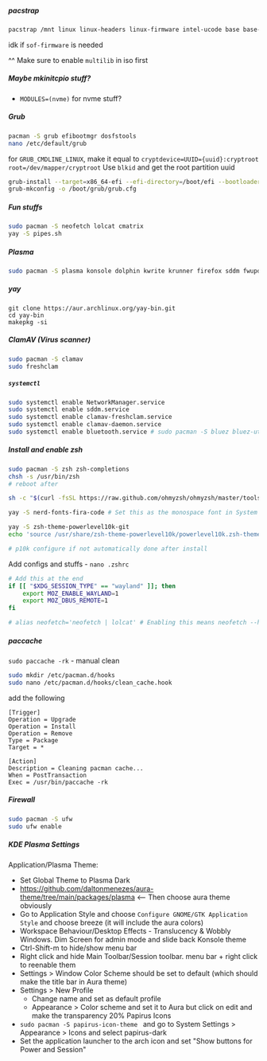 ##### pacstrap

```bash
pacstrap /mnt linux linux-headers linux-firmware intel-ucode base base-devel git nano efibootmgr libinput xf86-input-libinput mesa lib32-mesa vulkan-intel networkmanager pipewire lib32-pipewire pipewire-pulse wireplumber pipewire-alsa reflector pacman-contrib dialog
```

idk if `sof-firmware` is needed

^^ Make sure to enable `multilib` in iso first

##### Maybe mkinitcpio stuff?
* `MODULES=(nvme)` for nvme stuff?

##### Grub

```bash
pacman -S grub efibootmgr dosfstools
nano /etc/default/grub
```
for `GRUB_CMDLINE_LINUX`, make it equal to `cryptdevice=UUID={uuid}:cryptroot root=/dev/mapper/cryptroot`
Use `blkid` and get the root partition uuid

```bash
grub-install --target=x86_64-efi --efi-directory=/boot/efi --bootloader-id=GRUB
grub-mkconfig -o /boot/grub/grub.cfg
```

##### Fun stuffs
```bash
sudo pacman -S neofetch lolcat cmatrix
yay -S pipes.sh
```

##### Plasma

```bash
sudo pacman -S plasma konsole dolphin kwrite krunner firefox sddm fwupd packagekit-qt5 spectacle partitionmanager
```

##### yay
```
git clone https://aur.archlinux.org/yay-bin.git
cd yay-bin
makepkg -si
```

##### ClamAV (Virus scanner)
```bash
sudo pacman -S clamav
sudo freshclam
```

##### `systemctl`

```bash
sudo systemctl enable NetworkManager.service
sudo systemctl enable sddm.service
sudo systemctl enable clamav-freshclam.service
sudo systemctl enable clamav-daemon.service
sudo systemctl enable bluetooth.service # sudo pacman -S bluez bluez-utils if not done already
```

##### Install and enable zsh

```bash
sudo pacman -S zsh zsh-completions
chsh -s /usr/bin/zsh
# reboot after

sh -c "$(curl -fsSL https://raw.github.com/ohmyzsh/ohmyzsh/master/tools/install.sh)"

yay -S nerd-fonts-fira-code # Set this as the monospace font in System Settings

yay -S zsh-theme-powerlevel10k-git
echo 'source /usr/share/zsh-theme-powerlevel10k/powerlevel10k.zsh-theme' >> ~/.zshrc

# p10k configure if not automatically done after install
```
Add configs and stuffs - `nano .zshrc`
```bash
# Add this at the end
if [[ "$XDG_SESSION_TYPE" == "wayland" ]]; then
	export MOZ_ENABLE_WAYLAND=1
	export MOZ_DBUS_REMOTE=1
fi

# alias neofetch='neofetch | lolcat' # Enabling this means neofetch --help returns lolcat help

```

##### paccache

`sudo paccache -rk` - manual clean

```bash
sudo mkdir /etc/pacman.d/hooks
sudo nano /etc/pacman.d/hooks/clean_cache.hook
```
add the following
```
[Trigger]
Operation = Upgrade
Operation = Install
Operation = Remove
Type = Package
Target = *

[Action]
Description = Cleaning pacman cache...
When = PostTransaction
Exec = /usr/bin/paccache -rk
```

##### Firewall

```bash
sudo pacman -S ufw
sudo ufw enable
```

##### KDE Plasma Settings

Application/Plasma Theme:
* Set Global Theme to Plasma Dark
* https://github.com/daltonmenezes/aura-theme/tree/main/packages/plasma <-- Then choose aura theme obviously
* Go to Application Style and choose `Configure GNOME/GTK Application Style` and choose breeze (it will include the aura colors)
* Workspace Behaviour/Desktop Effects - Translucency & Wobbly Windows. Dim Screen for admin mode and slide back
Konsole theme
* Ctrl-Shift-m to hide/show menu bar
* Right click and hide Main Toolbar/Session toolbar. menu bar + right click to reenable them
* Settings > Window Color Scheme should be set to default (which should make the title bar in Aura theme)
* Settings > New Profile
  * Change name and set as default profile
  * Appearance > Color scheme and set it to Aura but click on edit and make the transparency 20%
Papirus Icons
* `sudo pacman -S papirus-icon-theme ` and go to System Settings > Appearance > Icons and select papirus-dark
* Set the application launcher to the arch icon and set "Show buttons for Power and Session"





